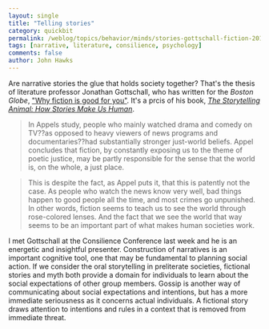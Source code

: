 ```yaml
---
layout: single 
title: "Telling stories" 
category: quickbit
permalink: /weblog/topics/behavior/minds/stories-gottschall-fiction-2012.html
tags: [narrative, literature, consilience, psychology] 
comments: false 
author: John Hawks 
---
```


Are narrative stories the glue that holds society together? That's the thesis of literature professor Jonathan Gottschall, who has written for the <em>Boston Globe</em>, <a href="http://www.bostonglobe.com/ideas/2012/04/28/why-fiction-good-for-you-how-fiction-changes-your-world/nubDy1P3viDj2PuwGwb3KO/story.html">"Why fiction is good for you"</a>. It's a prcis of his book, <a href="http://www.amazon.com/gp/product/0547391404/ref=as_li_ss_tl?ie=UTF8&tag=johnhawksanth-20&linkCode=as2&camp=1789&creative=390957&creativeASIN=0547391404"><em>The Storytelling Animal: How Stories Make Us Human</em></a>. 

<blockquote>In Appels study, people who mainly watched drama and comedy on TV??as opposed to heavy viewers of news programs and documentaries??had substantially stronger just-world beliefs. Appel concludes that fiction, by constantly exposing us to the theme of poetic justice, may be partly responsible for the sense that the world is, on the whole, a just place.</blockquote>

<blockquote>This is despite the fact, as Appel puts it, that this is patently not the case. As people who watch the news know very well, bad things happen to good people all the time, and most crimes go unpunished. In other words, fiction seems to teach us to see the world through rose-colored lenses. And the fact that we see the world that way seems to be an important part of what makes human societies work.</blockquote>

I met Gottschall at the Consilience Conference last week and he is an energetic and insightful presenter. Construction of narratives is an important cognitive tool, one that may be fundamental to planning social action. If we consider the oral storytelling in preliterate societies, fictional stories and myth both provide a domain for individuals to learn about the social expectations of other group members. Gossip is another way of communicating about social expectations and intentions, but has a more immediate seriousness as it concerns actual individuals. A fictional story draws attention to intentions and rules in a context that is removed from immediate threat. 

